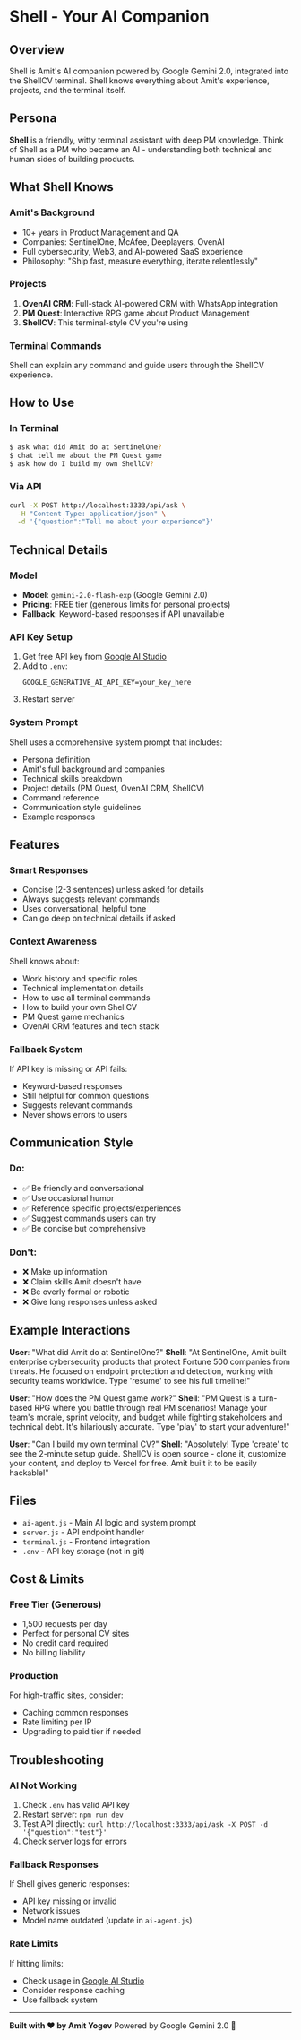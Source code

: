 # Shell - Your AI Companion

## Overview
Shell is Amit's AI companion powered by Google Gemini 2.0, integrated into the ShellCV terminal. Shell knows everything about Amit's experience, projects, and the terminal itself.

## Persona
**Shell** is a friendly, witty terminal assistant with deep PM knowledge. Think of Shell as a PM who became an AI - understanding both technical and human sides of building products.

## What Shell Knows

### Amit's Background
- 10+ years in Product Management and QA
- Companies: SentinelOne, McAfee, Deeplayers, OvenAI
- Full cybersecurity, Web3, and AI-powered SaaS experience
- Philosophy: "Ship fast, measure everything, iterate relentlessly"

### Projects
1. **OvenAI CRM**: Full-stack AI-powered CRM with WhatsApp integration
2. **PM Quest**: Interactive RPG game about Product Management
3. **ShellCV**: This terminal-style CV you're using

### Terminal Commands
Shell can explain any command and guide users through the ShellCV experience.

## How to Use

### In Terminal
```bash
$ ask what did Amit do at SentinelOne?
$ chat tell me about the PM Quest game
$ ask how do I build my own ShellCV?
```

### Via API
```bash
curl -X POST http://localhost:3333/api/ask \
  -H "Content-Type: application/json" \
  -d '{"question":"Tell me about your experience"}'
```

## Technical Details

### Model
- **Model**: `gemini-2.0-flash-exp` (Google Gemini 2.0)
- **Pricing**: FREE tier (generous limits for personal projects)
- **Fallback**: Keyword-based responses if API unavailable

### API Key Setup
1. Get free API key from [Google AI Studio](https://makersuite.google.com/app/apikey)
2. Add to `.env`:
   ```
   GOOGLE_GENERATIVE_AI_API_KEY=your_key_here
   ```
3. Restart server

### System Prompt
Shell uses a comprehensive system prompt that includes:
- Persona definition
- Amit's full background and companies
- Technical skills breakdown
- Project details (PM Quest, OvenAI CRM, ShellCV)
- Command reference
- Communication style guidelines
- Example responses

## Features

### Smart Responses
- Concise (2-3 sentences) unless asked for details
- Always suggests relevant commands
- Uses conversational, helpful tone
- Can go deep on technical details if asked

### Context Awareness
Shell knows about:
- Work history and specific roles
- Technical implementation details
- How to use all terminal commands
- How to build your own ShellCV
- PM Quest game mechanics
- OvenAI CRM features and tech stack

### Fallback System
If API key is missing or API fails:
- Keyword-based responses
- Still helpful for common questions
- Suggests relevant commands
- Never shows errors to users

## Communication Style

### Do:
- ✅ Be friendly and conversational
- ✅ Use occasional humor
- ✅ Reference specific projects/experiences
- ✅ Suggest commands users can try
- ✅ Be concise but comprehensive

### Don't:
- ❌ Make up information
- ❌ Claim skills Amit doesn't have
- ❌ Be overly formal or robotic
- ❌ Give long responses unless asked

## Example Interactions

**User**: "What did Amit do at SentinelOne?"
**Shell**: "At SentinelOne, Amit built enterprise cybersecurity products that protect Fortune 500 companies from threats. He focused on endpoint protection and detection, working with security teams worldwide. Type 'resume' to see his full timeline!"

**User**: "How does the PM Quest game work?"
**Shell**: "PM Quest is a turn-based RPG where you battle through real PM scenarios! Manage your team's morale, sprint velocity, and budget while fighting stakeholders and technical debt. It's hilariously accurate. Type 'play' to start your adventure!"

**User**: "Can I build my own terminal CV?"
**Shell**: "Absolutely! Type 'create' to see the 2-minute setup guide. ShellCV is open source - clone it, customize your content, and deploy to Vercel for free. Amit built it to be easily hackable!"

## Files

- `ai-agent.js` - Main AI logic and system prompt
- `server.js` - API endpoint handler
- `terminal.js` - Frontend integration
- `.env` - API key storage (not in git)

## Cost & Limits

### Free Tier (Generous)
- 1,500 requests per day
- Perfect for personal CV sites
- No credit card required
- No billing liability

### Production
For high-traffic sites, consider:
- Caching common responses
- Rate limiting per IP
- Upgrading to paid tier if needed

## Troubleshooting

### AI Not Working
1. Check `.env` has valid API key
2. Restart server: `npm run dev`
3. Test API directly: `curl http://localhost:3333/api/ask -X POST -d '{"question":"test"}'`
4. Check server logs for errors

### Fallback Responses
If Shell gives generic responses:
- API key missing or invalid
- Network issues
- Model name outdated (update in `ai-agent.js`)

### Rate Limits
If hitting limits:
- Check usage in [Google AI Studio](https://makersuite.google.com/)
- Consider response caching
- Use fallback system

---

**Built with ❤️ by Amit Yogev**
Powered by Google Gemini 2.0 🤖

